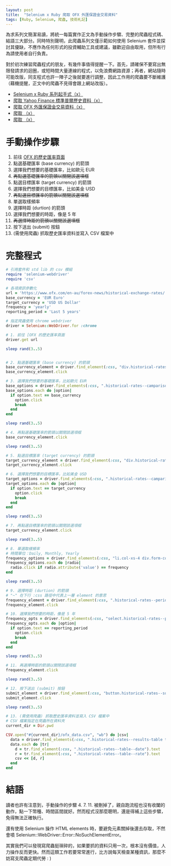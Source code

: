 ```yaml
---
layout: post
title:  "Selenium x Ruby 爬取 OFX 外匯保證金交易資料"
tags: [Ruby, Selenium, 爬蟲, 技術札記]
---
```


為求系列文簡潔易讀，將統一每篇實作正文為手動操作步驟、完整的爬蟲程式碼、結語三大部分。同時特別聲明，此爬蟲系列文僅示範如何使用 Selenium 套件並探討其優缺，不應作為任何形式的投資輔助工具或建議，雖歡迎自由取用，但所有行為請使用者自行負責。

對於初次練習爬蟲程式的朋友，有幾件事值得提醒一下。首先，請確保不要寫出無限發請求的迴圈，或短時間大量連線的程式，以免浪費網路資源；再者，網站隨時可能改版，同支程式也許一陣子之後就要進行調整，因此工作用的爬蟲要不斷維護（藉機提醒，正文中的爬蟲不見得會跟上網站改版）。

* [Selenium x Ruby 系列起手式（x）](#)
* [爬取 Yahoo Finance 標準普爾歷史資料（x）](#)
* [爬取 OFX 外匯保證金交易資料（x）](#)
* [爬取 （x）](#)
* [爬取 （x）](#)

# 手動操作步驟

1. 前往 [OFX 的歷史匯率頁面](https://www.ofx.com/en-au/forex-news/historical-exchange-rates/)
2. 點選基礎匯率 (base currency) 的箭頭
3. 選擇我們想要的基礎匯率，比如歐元 EUR
4. ~~再點選基礎匯率的箭頭以關閉該選項框~~
5. 點選目標匯率 (target currency) 的箭頭
6. 選擇我們想要的目標匯率，比如美金 USD
7. ~~再點選目標匯率的箭頭以關閉該選項框~~
8. 單選取樣頻率
9. 選擇時距 (durtion) 的箭頭
10. 選擇我們想要的時距，像是 5 年
11. ~~再選擇時距的箭頭以關閉該選項框~~
12. 按下送出 (submit) 按鈕
13. (需使用爬蟲) 抓取歷史匯率資料並寫入 CSV 檔案中

# 完整程式

```ruby
# 引用套件和 std lib 的 csv 模組
require 'selenium-webdriver'
require 'csv'

# 各項資訊參數化
url = 'https://www.ofx.com/en-au/forex-news/historical-exchange-rates/'
base_currency = 'EUR Euro'
target_currency = 'USD US Dollar'
frequency = 'yearly'
reporting_period = 'Last 5 years'

# 指定爬蟲使用 chrome webdriver
driver = Selenium::WebDriver.for :chrome

# 1. 前往 [OFX 的歷史匯率頁面
driver.get url

sleep rand(3..5)


# 2. 點選基礎匯率 (base currency) 的箭頭
base_currency_element = driver.find_element(:css, "div.historical-rates--camparison--base .select2 .selection span .select2-selection__arrow")
base_currency_element.click

# 3. 選擇我們想要的基礎匯率，比如歐元 EUR
base_options = driver.find_elements(:css, ".historical-rates--camparison--base select optgroup[label=\"All Currencies\"] option")
base_options.each do |option|
  if option.text == base_currency
    option.click
    break
  end
end

sleep rand(3..5)

# 4. 再點選基礎匯率的箭頭以關閉該選項框
base_currency_element.click

sleep rand(3..5)

# 5. 點選目標匯率 (target currency) 的箭頭
target_currency_element = driver.find_element(:css, "div.historical-rates--camparison--target .select2 .selection span .select2-selection__arrow")
target_currency_element.click

# 6. 選擇我們想要的目標匯率，比如美金 USD
target_options = driver.find_elements(:css, ".historical-rates--camparison--target select optgroup[label=\"All Currencies\"] option")
target_options.each do |option|
  if option.text == target_currency
    option.click
    break
  end
end

sleep rand(3..5)

# 7. 再點選目標匯率的箭頭以關閉該選項框
target_currency_element.click

sleep rand(3..5)

# 8. 單選取樣頻率
# 時間單位：Daily, Monthly, Yearly
frequency_options = driver.find_elements(:css, "li.col-xs-4 div.form-control--radio input")
frequency_options.each do |radio|
  radio.click if radio.attribute('value') == frequency
end

sleep rand(3..5)

# 9. 選擇時距 (durtion) 的箭頭
# "~" 在下行 :css 路徑中代表上一層 element 的意思
frequency_element = driver.find_element(:css, ".historical-rates--period ~ .select2 .selection span .select2-selection__arrow")
frequency_element.click

# 10. 選擇我們想要的時距，像是 5 年
frequency_opts = driver.find_elements(:css, "select.historical-rates--period option")
frequency_opts.each do |option|
  if option.text == reporting_period
    option.click
    break
  end
end

sleep rand(3..5)

# 11. 再選擇時距的箭頭以關閉該選項框
frequency_element.click

sleep rand(3..5)

# 12. 按下送出 (submit) 按鈕
submit_element = driver.find_element(:css, "button.historical-rates--submit")
submit_element.click

sleep rand(3..5)

# 13. (需使用爬蟲) 抓取歷史匯率資料並寫入 CSV 檔案中
# CSV 檔案指定在爬蟲所在資料夾
current_dir = Dir.pwd

CSV.open("#{current_dir}/ofx_data.csv", "wb") do |csv|
  data = driver.find_elements(:css, ".historical-rates--results-table tr")
  data.each do |tr|
    d = tr.find_element(:css, ".historical-rates--table--date").text
    r = tr.find_element(:css, ".historical-rates--table--rate").text
    csv << [d, r]
  end
end
```

# 結語

讀者也許有注意到，手動操作的步驟 4. 7. 11. 被刪掉了，親自跑流程也沒有收闔的動作，點一下幣種、時間區間就好。然而程式沒那麼聰明，還是得補上這些步驟，免得無法正確執行。

還有使用 Selenium 操作 HTML elements 時，要避免元素關掉後還去存取，不然會噴 Selenium::WebDriver::Error::NoSuchElementError。

其實我們可以發現寫爬蟲挺瑣碎的，如果要抓的資料只用一次，根本沒有價值，人力操作反而更快。然而這類工作若要常常進行，比方說每天檢查某種資訊，那麼不妨寫支爬蟲定期代勞 : )

